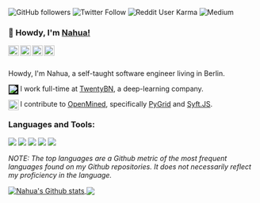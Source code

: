 ![GitHub followers](https://img.shields.io/github/followers/nahuakang?logo=github&style=for-the-badge)
![Twitter Follow](https://img.shields.io/twitter/follow/nahuakang?color=%231DA1F2&logo=Twitter&logoColor=%231DA1F2&style=for-the-badge)
![Reddit User Karma](https://img.shields.io/reddit/user-karma/combined/nahuak?logo=reddit&style=for-the-badge)
![Medium](https://img.shields.io/badge/medium-%2312100E.svg?&style=for-the-badge&logo=medium&logoColor=white)

### 👋 Howdy, I'm [Nahua!](https://www.nahua.dev/)

<a href="https://twitter.com/nahuakang">
  <img align="left" alt="Nahua's Twitter" width="21px" src="https://cdn.jsdelivr.net/npm/simple-icons@v3/icons/twitter.svg"/>
</a>
<a href="https://www.linkedin.com/in/nahuakang/">
  <img align="left" alt="Nahua's LinkedIn" width="21px" src="https://unpkg.com/simple-icons@v3/icons/linkedin.svg"/>
</a>
<a href="https://www.nahua.dev/">
  <img align="left" alt="Nahua's Personal Blog" width="21px" src="https://cdn.jsdelivr.net/npm/simple-icons@v3/icons/hugo.svg"/>
</a>
<a href="https://medium.com/@nahua">
  <img align="left" alt="Nahua's Medium" width="21px" src="https://cdn.jsdelivr.net/npm/simple-icons@v3/icons/medium.svg"/>
</a>

<br />
<br />

Howdy, I'm Nahua, a self-taught software engineer living in Berlin.

<img align="left" alt="TwentyBN" width="21px" src="https://raw.githubusercontent.com/nahuakang/nahuakang/master/assets/twentybn.svg" style="background-color:black;"/> I work full-time at [TwentyBN](https://20bn.com/), a deep-learning company.

<img align="left" alt="OpenMined" width="21px" src="https://raw.githubusercontent.com/nahuakang/nahuakang/master/assets/openmined.svg"/> I contribute to [OpenMined](https://www.openmined.org/), specifically [PyGrid](https://github.com/OpenMined/PyGrid) and [Syft.JS](https://github.com/OpenMined/syft.js).

### Languages and Tools:

<!-- <code><img height="40" src="https://raw.githubusercontent.com/github/explore/80688e429a7d4ef2fca1e82350fe8e3517d3494d/topics/python/python.png"></code>
<code><img height="40" src="https://raw.githubusercontent.com/github/explore/80688e429a7d4ef2fca1e82350fe8e3517d3494d/topics/javascript/javascript.png"></code>
<code><img height="40" src="https://raw.githubusercontent.com/github/explore/80688e429a7d4ef2fca1e82350fe8e3517d3494d/topics/nodejs/nodejs.png"></code>
<code><img height="40" src="https://raw.githubusercontent.com/github/explore/80688e429a7d4ef2fca1e82350fe8e3517d3494d/topics/go/go.png"></code>
<code><img height="40" src="https://raw.githubusercontent.com/github/explore/80688e429a7d4ef2fca1e82350fe8e3517d3494d/topics/flask/flask.png"></code> -->

<code><img src="https://img.shields.io/badge/python%20-%2314354C.svg?&style=for-the-badge&logo=python&logoColor=white"></code>
<code><img src="https://img.shields.io/badge/javascript%20-%23323330.svg?&style=for-the-badge&logo=javascript&logoColor=%23F7DF1E"></code>
<code><img src="https://img.shields.io/badge/go-%2300ADD8.svg?&style=for-the-badge&logo=go&logoColor=white"></code>
<code><img src="https://img.shields.io/badge/flask%20-%23000.svg?&style=for-the-badge&logo=flask&logoColor=white"></code>
<code><img src="https://img.shields.io/badge/git%20-%23F05033.svg?&style=for-the-badge&logo=git&logoColor=white"/></code>

*NOTE: The top languages are a Github metric of the most frequent languages found on my Github repositories. It does not necessarily reflect my proficiency in the language.*


<a href="https://github.com/nahuakang/github-readme-stats">
  <img align="center" src="https://github-readme-stats.nahua.vercel.app//api?username=nahuakang&show_icons=true&include_all_commits=true&theme=gruvbox" alt="Nahua's Github stats"/>
</a>
<a href="https://github.com/nahuakang/github-readme-stats">
  <img align="center" src="https://github-readme-stats.nahua.vercel.app/api/top-langs/?username=nahuakang&layout=compact&theme=gruvbox&hide=jupyter%20notebook,html"/>
</a>
